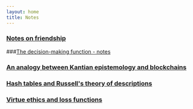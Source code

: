 ```yaml
---
layout: home
title: Notes
---
```


### [Notes on friendship](/notes/notes-on-friendship)

###[The decision-making function - notes](/notes/decision-making-function-notes)

### [An analogy between Kantian epistemology and blockchains](/notes/an-analogy-between-kant-and-blockchains)

### [Hash tables and Russell's theory of descriptions](/notes/hash-tables-and-russells-theory-of-descriptions)

### [Virtue ethics and loss functions](/notes/virtue-ethics-and-loss-functions)
